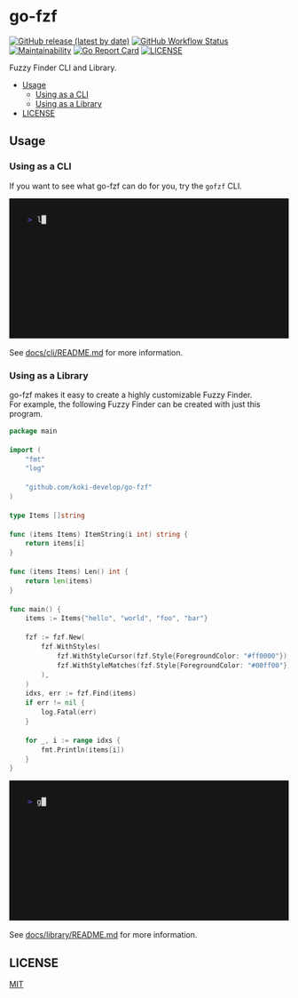 # go-fzf

[![GitHub release (latest by date)](https://img.shields.io/github/v/release/koki-develop/go-fzf)](https://github.com/koki-develop/go-fzf/releases/latest)
[![GitHub Workflow Status](https://img.shields.io/github/actions/workflow/status/koki-develop/go-fzf/ci.yml?logo=github)](https://github.com/koki-develop/go-fzf/actions/workflows/ci.yml)
[![Maintainability](https://img.shields.io/codeclimate/maintainability/koki-develop/go-fzf?style=flat&logo=codeclimate)](https://codeclimate.com/github/koki-develop/go-fzf/maintainability)
[![Go Report Card](https://goreportcard.com/badge/github.com/koki-develop/go-fzf)](https://goreportcard.com/report/github.com/koki-develop/go-fzf)
[![LICENSE](https://img.shields.io/github/license/koki-develop/go-fzf)](./LICENSE)

Fuzzy Finder CLI and Library.

- [Usage](#usage)
  - [Using as a CLI](#using-as-a-cli)
  - [Using as a Library](#using-as-a-library)
- [LICENSE](#license)

## Usage

### Using as a CLI

If you want to see what go-fzf can do for you, try the `gofzf` CLI.  

![](/docs/cli/demo.gif)

See [docs/cli/README.md](./docs/cli/README.md) for more information.

### Using as a Library

go-fzf makes it easy to create a highly customizable Fuzzy Finder.  
For example, the following Fuzzy Finder can be created with just this program.

```go
package main

import (
	"fmt"
	"log"

	"github.com/koki-develop/go-fzf"
)

type Items []string

func (items Items) ItemString(i int) string {
	return items[i]
}

func (items Items) Len() int {
	return len(items)
}

func main() {
	items := Items{"hello", "world", "foo", "bar"}

	fzf := fzf.New(
		fzf.WithStyles(
			fzf.WithStyleCursor(fzf.Style{ForegroundColor: "#ff0000"}),
			fzf.WithStyleMatches(fzf.Style{ForegroundColor: "#00ff00"}),
		),
	)
	idxs, err := fzf.Find(items)
	if err != nil {
		log.Fatal(err)
	}

	for _, i := range idxs {
		fmt.Println(items[i])
	}
}
```

![](./docs/library/demo.gif)

See [docs/library/README.md](./docs/library/README.md) for more information.

## LICENSE

[MIT](./LICENSE)
